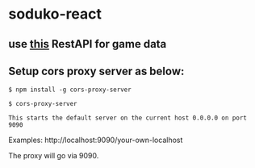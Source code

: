 # soduko-react

## use [this](https://github.com/navshaikh/sudoku-api) RestAPI for game data

## Setup cors proxy server as below: 
```
$ npm install -g cors-proxy-server
```
```
$ cors-proxy-server

This starts the default server on the current host 0.0.0.0 on port 9090
```

Examples:
http://localhost:9090/your-own-localhost

The proxy will go via 9090.
